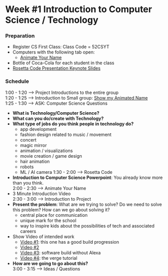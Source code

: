 # Week #1 Introduction to Computer Science / Technology
### Preparation
- Register CS First Class: Class Code = 52CSYT
- Computers with the following tab open:
  - [Animate Your Name](https://csfirst.withgoogle.com/c/cs-first/en/animate-a-name/animate-a-name/animate-a-name.html)
- Bottle of Coca-Cola for each student in the class
- [Rosetta Code Presentation Keynote Slides](https://github.com/WithMadiCo/IntroToTechnology/blob/master/curriculum/RosettaCodeIntroduction.key)

### Schedule
1:00 - 1:20 --> Project Introductions to the entire group  
1:20 - 1:25 --> Introduction to Small group: [Show my Animated Name](https://scratch.mit.edu/projects/270453113/)  
1:25 - 1:30 --> ASK: Computer Science Questions  
- **What is Technology/Computer Science?**  
- **What can you do/create with Technology?**  
- **What type of jobs do you think people in technology do?**  
  - app development
  - fashion design related to music / movement
  - concert
  - magic mirror
  - animation / visualizations
  - movie creation / game design
  - hair animation
  - robots
  - ML / AI camera
1:30 - 2:00 --> Rosetta Code  
- **Introduction to Computer Science Powerpoint**: You already know more than you think.  
2:00 - 2:30 --> Animate Your Name  
- 3 Minute Introduction Video  
2:30 - 3:00 --> Introduction to Project  
- **Present the problem**: What are we trying to solve? Do we need to solve this problem? How can we go about solving it?  
  - central place for communication
  - unique mark for the school
  - way to inspire kids about the possibilities of tech and associated careers
- Show Video of intended work  
  - [Video #1](https://www.youtube.com/watch?v=fkVBAcvbrjU): this one has a good build progression
  - [Video #2](https://www.youtube.com/watch?v=aa3VVZA0e5Y)
  - [Video #3](https://www.youtube.com/watch?v=HO326ptdlco): software build without Alexa
  - [Video #4](https://www.theverge.com/circuitbreaker/2017/8/17/16158104/smart-mirror-diy-raspberry-pi-commute-weather-time-gadget): the verge tutorial
- **How are we going to go about this?**  
3:00 - 3:15 --> Ideas / Questions  
